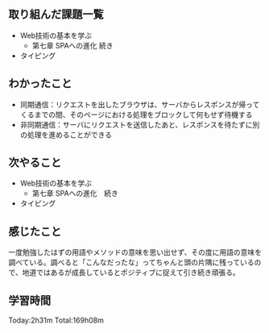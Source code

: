 ## 取り組んだ課題一覧
 - Web技術の基本を学ぶ
   - 第七章 SPAへの進化 続き
 - タイピング
## わかったこと
 - 同期通信：リクエストを出したブラウザは、サーバからレスポンスが帰ってくるまでの間、そのページにおける処理をブロックして何もせず待機する
 - 非同期通信：サーバにリクエストを送信したあと、レスポンスを待たずに別の処理を進めることができる
## 次やること
 - Web技術の基本を学ぶ
   - 第七章 SPAへの進化　続き
 - タイピング
## 感じたこと
 一度勉強したはずの用語やメソッドの意味を思い出せず、その度に用語の意味を調べている。調べると「こんなだったな」ってちゃんと頭の片隅に残っているので、地道ではあるが成長しているとポジティブに捉えて引き続き頑張る。
## 学習時間
Today:2h31m  Total:169h08m
